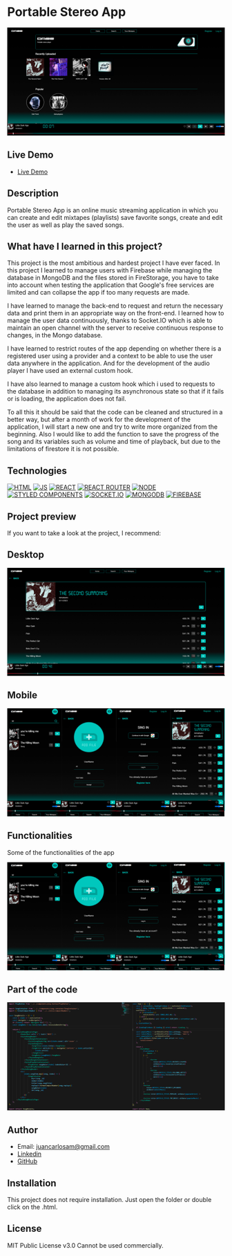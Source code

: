 # Portable Stereo App

![Project image](https://raw.githubusercontent.com/JuanCarlosAlo/Portable-Stereo-app/main/client/public/images/readme-0.jpg)

## Live Demo

- [Live Demo](https://portable-stereo-caxa.onrender.com/)

## Description

Portable Stereo App is an online music streaming application in which you can create and edit mixtapes (playlists) save favorite songs, create and edit the user as well as play the saved songs.

## What have I learned in this project?

This project is the most ambitious and hardest project I have ever faced. In this project I learned to manage users with Firebase while managing the database in MongoDB and the files stored in FireStorage, you have to take into account when testing the application that Google's free services are limited and can collapse the app if too many requests are made.

I have learned to manage the back-end to request and return the necessary data and print them in an appropriate way on the front-end. I learned how to manage the user data continuously, thanks to Socket.IO which is able to maintain an open channel with the server to receive continuous response to changes, in the Mongo database.

I have learned to restrict routes of the app depending on whether there is a registered user using a provider and a context to be able to use the user data anywhere in the application. And for the development of the audio player I have used an external custom hook.

I have also learned to manage a custom hook which i used to requests to the database in addition to managing its asynchronous state so that if it fails or is loading, the application does not fail.

To all this it should be said that the code can be cleaned and structured in a better way, but after a month of work for the development of the application, I will start a new one and try to write more organized from the beginning. Also I would like to add the function to save the progress of the song and its variables such as volume and time of playback, but due to the limitations of firestore it is not possible.

## Technologies

<!-- Icons taken from: https://github.com/hendrasob/badges/blob/master/README.md and https://github.com/alexandresanlim/Badges4-README.md-Profile -->

[![HTML](https://img.shields.io/badge/HTML5-E34F26?style=for-the-badge&logo=html5&logoColor=white)](https://es.wikipedia.org/wiki/HTML5)
[![JS](https://img.shields.io/badge/JavaScript-F7DF1E?style=for-the-badge&logo=javascript&logoColor=black)](https://es.wikipedia.org/wiki/JavaScript)
[![REACT](https://img.shields.io/badge/React-20232A?style=for-the-badge&logo=react&logoColor=61DAFB)](https://es.wikipedia.org/wiki/React)
[![REACT ROUTER](https://img.shields.io/badge/React_Router-CA4245?style=for-the-badge&logo=react-router&logoColor=white)](https://es.wikipedia.org/wiki/React)
[![NODE](https://img.shields.io/badge/Node.js-339933?style=for-the-badge&logo=nodedotjs&logoColor=white)](https://en.wikipedia.org/wiki/Node)
[![STYLED COMPONENTS](https://img.shields.io/badge/styled--components-DB7093?style=for-the-badge&logo=styled-components&logoColor=white)](https://styled-components.com/)
[![SOCKET.IO](https://img.shields.io/badge/Socket.io-010101?&style=for-the-badge&logo=Socket.io&logoColor=white)](https://en.wikipedia.org/wiki/Socket.IO)
[![MONGODB](https://img.shields.io/badge/MongoDB-4EA94B?style=for-the-badge&logo=mongodb&logoColor=white)](https://en.wikipedia.org/wiki/MongoDB)
[![FIREBASE](https://img.shields.io/badge/firebase-ffca28?style=for-the-badge&logo=firebase&logoColor=black)](https://en.wikipedia.org/wiki/Firebase)

## Project preview

If you want to take a look at the project, I recommend:

## Desktop

![Project screenshot](https://raw.githubusercontent.com/JuanCarlosAlo/Portable-Stereo-app/main/client/public/images/readme-1.jpg)

## Mobile

![Project screenshot](https://raw.githubusercontent.com/JuanCarlosAlo/Portable-Stereo-app/main/client/public/images/readme-2.jpg)

## Functionalities

Some of the functionalities of the app

![Screenshot of the project](https://raw.githubusercontent.com/JuanCarlosAlo/Portable-Stereo-app/main/client/public/images/readme-2.jpg)

## Part of the code

![Screenshot of the project](https://raw.githubusercontent.com/JuanCarlosAlo/Portable-Stereo-app/main/client/public/images/1080-3.jpg)

## Author

- Email: juancarlosam@gmail.com
- [Linkedin](https://www.linkedin.com/in/juan-carlos-alonso-966280166/)
- [GitHub](https://github.com/JuanCarlosAlo)

## Installation

This project does not require installation. Just open the folder or double click on the .html.

## License

MIT Public License v3.0
Cannot be used commercially.
